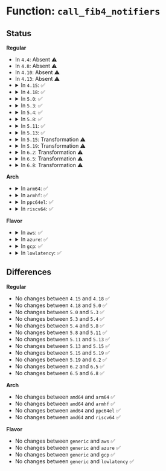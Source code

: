 # Function: <code>call_fib4_notifiers</code>

## Status
<b>Regular</b>
<ul>
<li>
In <code>4.4</code>: Absent ⚠️
</li>
<li>
In <code>4.8</code>: Absent ⚠️
</li>
<li>
In <code>4.10</code>: Absent ⚠️
</li>
<li>
In <code>4.13</code>: Absent ⚠️
</li>
<li>
<details>
<summary>In <code>4.15</code>: ✅</summary>

```c
int call_fib4_notifiers(struct net *net, enum fib_event_type event_type, struct fib_notifier_info *info);
```

**Collision:** Unique Global

**Inline:** No

**Transformation:** False

**Instances:**

```
In net/ipv4/fib_notifier.c (ffffffff818e22d0)
Location: net/ipv4/fib_notifier.c:20
Inline: False
Direct callers:
  - net/ipv4/fib_semantics.c:fib_sync_up
  - net/ipv4/fib_semantics.c:fib_sync_down_dev
  - net/ipv4/fib_trie.c:fib_table_flush
  - net/ipv4/fib_trie.c:fib_table_delete
  - net/ipv4/fib_trie.c:fib_table_insert
  - net/ipv4/fib_trie.c:fib_table_insert
```
**Symbols:**

```
ffffffff818e22d0-ffffffff818e2334: call_fib4_notifiers (STB_GLOBAL)
```
</details>
</li>
<li>
<details>
<summary>In <code>4.18</code>: ✅</summary>

```c
int call_fib4_notifiers(struct net *net, enum fib_event_type event_type, struct fib_notifier_info *info);
```

**Collision:** Unique Global

**Inline:** No

**Transformation:** False

**Instances:**

```
In net/ipv4/fib_notifier.c (ffffffff81938de0)
Location: net/ipv4/fib_notifier.c:20
Inline: False
Direct callers:
  - net/ipv4/fib_semantics.c:fib_sync_up
  - net/ipv4/fib_semantics.c:fib_sync_down_dev
  - net/ipv4/fib_trie.c:call_fib_entry_notifiers
```
**Symbols:**

```
ffffffff81938de0-ffffffff81938e51: call_fib4_notifiers (STB_GLOBAL)
```
</details>
</li>
<li>
<details>
<summary>In <code>5.0</code>: ✅</summary>

```c
int call_fib4_notifiers(struct net *net, enum fib_event_type event_type, struct fib_notifier_info *info);
```

**Collision:** Unique Global

**Inline:** No

**Transformation:** False

**Instances:**

```
In net/ipv4/fib_notifier.c (ffffffff81968810)
Location: net/ipv4/fib_notifier.c:20
Inline: False
Direct callers:
  - net/ipv4/fib_semantics.c:fib_sync_up
  - net/ipv4/fib_semantics.c:fib_sync_down_dev
  - net/ipv4/fib_trie.c:call_fib_entry_notifiers
```
**Symbols:**

```
ffffffff81968810-ffffffff81968881: call_fib4_notifiers (STB_GLOBAL)
```
</details>
</li>
<li>
<details>
<summary>In <code>5.3</code>: ✅</summary>

```c
int call_fib4_notifiers(struct net *net, enum fib_event_type event_type, struct fib_notifier_info *info);
```

**Collision:** Unique Global

**Inline:** No

**Transformation:** False

**Instances:**

```
In net/ipv4/fib_notifier.c (ffffffff819cebd0)
Location: net/ipv4/fib_notifier.c:20
Inline: False
Direct callers:
  - net/ipv4/fib_semantics.c:fib_sync_up
  - net/ipv4/fib_semantics.c:fib_sync_down_dev
  - net/ipv4/fib_trie.c:call_fib_entry_notifiers
```
**Symbols:**

```
ffffffff819cebd0-ffffffff819cec44: call_fib4_notifiers (STB_GLOBAL)
```
</details>
</li>
<li>
<details>
<summary>In <code>5.4</code>: ✅</summary>

```c
int call_fib4_notifiers(struct net *net, enum fib_event_type event_type, struct fib_notifier_info *info);
```

**Collision:** Unique Global

**Inline:** No

**Transformation:** False

**Instances:**

```
In net/ipv4/fib_notifier.c (ffffffff81a05760)
Location: net/ipv4/fib_notifier.c:20
Inline: False
Direct callers:
  - net/ipv4/fib_semantics.c:fib_sync_up
  - net/ipv4/fib_semantics.c:fib_sync_down_dev
  - net/ipv4/fib_trie.c:call_fib_entry_notifiers
```
**Symbols:**

```
ffffffff81a05760-ffffffff81a057d4: call_fib4_notifiers (STB_GLOBAL)
```
</details>
</li>
<li>
<details>
<summary>In <code>5.8</code>: ✅</summary>

```c
int call_fib4_notifiers(struct net *net, enum fib_event_type event_type, struct fib_notifier_info *info);
```

**Collision:** Unique Global

**Inline:** No

**Transformation:** False

**Instances:**

```
In net/ipv4/fib_notifier.c (ffffffff81af4d80)
Location: net/ipv4/fib_notifier.c:20
Inline: False
Direct callers:
  - net/ipv4/fib_semantics.c:fib_sync_up
  - net/ipv4/fib_semantics.c:fib_sync_down_dev
  - net/ipv4/fib_trie.c:__fib_info_notify_update
  - net/ipv4/fib_trie.c:fib_notify_alias_delete
  - net/ipv4/fib_trie.c:fib_table_insert
  - net/ipv4/fib_trie.c:fib_table_insert
```
**Symbols:**

```
ffffffff81af4d80-ffffffff81af4df4: call_fib4_notifiers (STB_GLOBAL)
```
</details>
</li>
<li>
<details>
<summary>In <code>5.11</code>: ✅</summary>

```c
int call_fib4_notifiers(struct net *net, enum fib_event_type event_type, struct fib_notifier_info *info);
```

**Collision:** Unique Global

**Inline:** No

**Transformation:** False

**Instances:**

```
In net/ipv4/fib_notifier.c (ffffffff81b01b80)
Location: net/ipv4/fib_notifier.c:20
Inline: False
Direct callers:
  - net/ipv4/fib_semantics.c:fib_sync_up
  - net/ipv4/fib_semantics.c:fib_sync_down_dev
  - net/ipv4/fib_trie.c:fib_notify_alias_delete
  - net/ipv4/fib_trie.c:fib_table_insert
  - net/ipv4/fib_trie.c:fib_table_insert
```
**Symbols:**

```
ffffffff81b01b80-ffffffff81b01bf4: call_fib4_notifiers (STB_GLOBAL)
```
</details>
</li>
<li>
<details>
<summary>In <code>5.13</code>: ✅</summary>

```c
int call_fib4_notifiers(struct net *net, enum fib_event_type event_type, struct fib_notifier_info *info);
```

**Collision:** Unique Global

**Inline:** No

**Transformation:** False

**Instances:**

```
In net/ipv4/fib_notifier.c (ffffffff81aed490)
Location: net/ipv4/fib_notifier.c:20
Inline: False
Direct callers:
  - net/ipv4/fib_semantics.c:fib_sync_up
  - net/ipv4/fib_semantics.c:fib_sync_down_dev
  - net/ipv4/fib_trie.c:fib_notify_alias_delete
  - net/ipv4/fib_trie.c:fib_table_insert
  - net/ipv4/fib_trie.c:fib_table_insert
```
**Symbols:**

```
ffffffff81aed490-ffffffff81aed504: call_fib4_notifiers (STB_GLOBAL)
```
</details>
</li>
<li>
<details>
<summary>In <code>5.15</code>: Transformation ⚠️</summary>

```c
int call_fib4_notifiers(struct net *net, enum fib_event_type event_type, struct fib_notifier_info *info);
```

**Collision:** Unique Global

**Inline:** No

**Transformation:** True

**Instances:**

```
In net/ipv4/fib_notifier.c (0)
Location: net/ipv4/fib_notifier.c:20
Inline: False
Direct callers:
  - net/ipv4/fib_semantics.c:fib_sync_up
  - net/ipv4/fib_semantics.c:fib_sync_down_dev
  - net/ipv4/fib_trie.c:fib_notify_alias_delete
  - net/ipv4/fib_trie.c:fib_table_insert
  - net/ipv4/fib_trie.c:fib_table_insert
```
**Symbols:**

```
ffffffff81d3dad0-ffffffff81d3dae4: call_fib4_notifiers.cold (STB_LOCAL)
ffffffff81bad840-ffffffff81bad8c2: call_fib4_notifiers (STB_GLOBAL)
```
</details>
</li>
<li>
<details>
<summary>In <code>5.19</code>: Transformation ⚠️</summary>

```c
int call_fib4_notifiers(struct net *net, enum fib_event_type event_type, struct fib_notifier_info *info);
```

**Collision:** Unique Global

**Inline:** No

**Transformation:** True

**Instances:**

```
In net/ipv4/fib_notifier.c (0)
Location: net/ipv4/fib_notifier.c:19
Inline: False
Direct callers:
  - net/ipv4/fib_semantics.c:fib_sync_up
  - net/ipv4/fib_semantics.c:fib_sync_down_dev
  - net/ipv4/fib_trie.c:fib_notify_alias_delete
  - net/ipv4/fib_trie.c:fib_table_insert
  - net/ipv4/fib_trie.c:fib_table_insert
```
**Symbols:**

```
ffffffff81f0a3b8-ffffffff81f0a3cd: call_fib4_notifiers.cold (STB_LOCAL)
ffffffff81d40890-ffffffff81d4091d: call_fib4_notifiers (STB_GLOBAL)
```
</details>
</li>
<li>
<details>
<summary>In <code>6.2</code>: Transformation ⚠️</summary>

```c
int call_fib4_notifiers(struct net *net, enum fib_event_type event_type, struct fib_notifier_info *info);
```

**Collision:** Unique Global

**Inline:** No

**Transformation:** True

**Instances:**

```
In net/ipv4/fib_notifier.c (0)
Location: net/ipv4/fib_notifier.c:19
Inline: False
Direct callers:
  - net/ipv4/fib_semantics.c:fib_sync_up
  - net/ipv4/fib_semantics.c:fib_sync_down_dev
  - net/ipv4/fib_trie.c:fib_notify_alias_delete
  - net/ipv4/fib_trie.c:fib_table_insert
  - net/ipv4/fib_trie.c:fib_table_insert
```
**Symbols:**

```
ffffffff820b1c81-ffffffff820b1c96: call_fib4_notifiers.cold (STB_LOCAL)
ffffffff81f09580-ffffffff81f0960d: call_fib4_notifiers (STB_GLOBAL)
```
</details>
</li>
<li>
<details>
<summary>In <code>6.5</code>: Transformation ⚠️</summary>

```c
int call_fib4_notifiers(struct net *net, enum fib_event_type event_type, struct fib_notifier_info *info);
```

**Collision:** Unique Global

**Inline:** No

**Transformation:** True

**Instances:**

```
In net/ipv4/fib_notifier.c (0)
Location: net/ipv4/fib_notifier.c:19
Inline: False
Direct callers:
  - net/ipv4/fib_semantics.c:fib_sync_up
  - net/ipv4/fib_semantics.c:fib_sync_down_dev
  - net/ipv4/fib_trie.c:fib_notify_alias_delete
  - net/ipv4/fib_trie.c:fib_table_insert
  - net/ipv4/fib_trie.c:fib_table_insert
```
**Symbols:**

```
ffffffff82132eb9-ffffffff82132ece: call_fib4_notifiers.cold (STB_LOCAL)
ffffffff81f69090-ffffffff81f6911d: call_fib4_notifiers (STB_GLOBAL)
```
</details>
</li>
<li>
<details>
<summary>In <code>6.8</code>: Transformation ⚠️</summary>

```c
int call_fib4_notifiers(struct net *net, enum fib_event_type event_type, struct fib_notifier_info *info);
```

**Collision:** Unique Global

**Inline:** No

**Transformation:** True

**Instances:**

```
In net/ipv4/fib_notifier.c (0)
Location: net/ipv4/fib_notifier.c:19
Inline: False
Direct callers:
  - net/ipv4/fib_semantics.c:fib_sync_up
  - net/ipv4/fib_semantics.c:fib_sync_down_dev
  - net/ipv4/fib_trie.c:fib_notify_alias_delete
  - net/ipv4/fib_trie.c:fib_table_insert
  - net/ipv4/fib_trie.c:fib_table_insert
```
**Symbols:**

```
ffffffff8221489a-ffffffff822148af: call_fib4_notifiers.cold (STB_LOCAL)
ffffffff8202f710-ffffffff8202f79d: call_fib4_notifiers (STB_GLOBAL)
```
</details>
</li>
</ul>
<b>Arch</b>
<ul>
<li>
<details>
<summary>In <code>arm64</code>: ✅</summary>

```c
int call_fib4_notifiers(struct net *net, enum fib_event_type event_type, struct fib_notifier_info *info);
```

**Collision:** Unique Global

**Inline:** No

**Transformation:** False

**Instances:**

```
In net/ipv4/fib_notifier.c (ffff800010cbe3a8)
Location: net/ipv4/fib_notifier.c:20
Inline: False
Direct callers:
  - net/ipv4/fib_semantics.c:fib_sync_up
  - net/ipv4/fib_semantics.c:fib_sync_down_dev
  - net/ipv4/fib_trie.c:call_fib_entry_notifiers
```
**Symbols:**

```
ffff800010cbe3a8-ffff800010cbe440: call_fib4_notifiers (STB_GLOBAL)
```
</details>
</li>
<li>
<details>
<summary>In <code>armhf</code>: ✅</summary>

```c
int call_fib4_notifiers(struct net *net, enum fib_event_type event_type, struct fib_notifier_info *info);
```

**Collision:** Unique Global

**Inline:** No

**Transformation:** False

**Instances:**

```
In net/ipv4/fib_notifier.c (c0dc9d98)
Location: net/ipv4/fib_notifier.c:20
Inline: False
Direct callers:
  - net/ipv4/fib_semantics.c:fib_sync_up
  - net/ipv4/fib_semantics.c:fib_sync_down_dev
  - net/ipv4/fib_trie.c:call_fib_entry_notifiers
```
**Symbols:**

```
c0dc9d98-c0dc9e34: call_fib4_notifiers (STB_GLOBAL)
```
</details>
</li>
<li>
<details>
<summary>In <code>ppc64el</code>: ✅</summary>

```c
int call_fib4_notifiers(struct net *net, enum fib_event_type event_type, struct fib_notifier_info *info);
```

**Collision:** Unique Global

**Inline:** No

**Transformation:** False

**Instances:**

```
In net/ipv4/fib_notifier.c (c000000000dd8a00)
Location: net/ipv4/fib_notifier.c:20
Inline: False
Direct callers:
  - net/ipv4/fib_semantics.c:fib_sync_up
  - net/ipv4/fib_semantics.c:fib_sync_down_dev
  - net/ipv4/fib_trie.c:call_fib_entry_notifiers
```
**Symbols:**

```
c000000000dd8a00-c000000000dd8ad0: call_fib4_notifiers (STB_GLOBAL)
```
</details>
</li>
<li>
<details>
<summary>In <code>riscv64</code>: ✅</summary>

```c
int call_fib4_notifiers(struct net *net, enum fib_event_type event_type, struct fib_notifier_info *info);
```

**Collision:** Unique Global

**Inline:** No

**Transformation:** False

**Instances:**

```
In net/ipv4/fib_notifier.c (ffffffe0008144dc)
Location: net/ipv4/fib_notifier.c:20
Inline: False
Direct callers:
  - net/ipv4/fib_semantics.c:fib_sync_up
  - net/ipv4/fib_semantics.c:fib_sync_down_dev
  - net/ipv4/fib_semantics.c:fib_sync_down_dev
  - net/ipv4/fib_trie.c:call_fib_entry_notifiers
```
**Symbols:**

```
ffffffe0008144dc-ffffffe000814562: call_fib4_notifiers (STB_GLOBAL)
```
</details>
</li>
</ul>
<b>Flavor</b>
<ul>
<li>
<details>
<summary>In <code>aws</code>: ✅</summary>

```c
int call_fib4_notifiers(struct net *net, enum fib_event_type event_type, struct fib_notifier_info *info);
```

**Collision:** Unique Global

**Inline:** No

**Transformation:** False

**Instances:**

```
In net/ipv4/fib_notifier.c (ffffffff819a5500)
Location: net/ipv4/fib_notifier.c:20
Inline: False
Direct callers:
  - net/ipv4/fib_semantics.c:fib_sync_up
  - net/ipv4/fib_semantics.c:fib_sync_down_dev
  - net/ipv4/fib_trie.c:call_fib_entry_notifiers
```
**Symbols:**

```
ffffffff819a5500-ffffffff819a5574: call_fib4_notifiers (STB_GLOBAL)
```
</details>
</li>
<li>
<details>
<summary>In <code>azure</code>: ✅</summary>

```c
int call_fib4_notifiers(struct net *net, enum fib_event_type event_type, struct fib_notifier_info *info);
```

**Collision:** Unique Global

**Inline:** No

**Transformation:** False

**Instances:**

```
In net/ipv4/fib_notifier.c (ffffffff8195efc0)
Location: net/ipv4/fib_notifier.c:20
Inline: False
Direct callers:
  - net/ipv4/fib_semantics.c:fib_sync_up
  - net/ipv4/fib_semantics.c:fib_sync_down_dev
  - net/ipv4/fib_trie.c:call_fib_entry_notifiers
```
**Symbols:**

```
ffffffff8195efc0-ffffffff8195f034: call_fib4_notifiers (STB_GLOBAL)
```
</details>
</li>
<li>
<details>
<summary>In <code>gcp</code>: ✅</summary>

```c
int call_fib4_notifiers(struct net *net, enum fib_event_type event_type, struct fib_notifier_info *info);
```

**Collision:** Unique Global

**Inline:** No

**Transformation:** False

**Instances:**

```
In net/ipv4/fib_notifier.c (ffffffff81a0fda0)
Location: net/ipv4/fib_notifier.c:20
Inline: False
Direct callers:
  - net/ipv4/fib_semantics.c:fib_sync_up
  - net/ipv4/fib_semantics.c:fib_sync_down_dev
  - net/ipv4/fib_trie.c:call_fib_entry_notifiers
```
**Symbols:**

```
ffffffff81a0fda0-ffffffff81a0fe14: call_fib4_notifiers (STB_GLOBAL)
```
</details>
</li>
<li>
<details>
<summary>In <code>lowlatency</code>: ✅</summary>

```c
int call_fib4_notifiers(struct net *net, enum fib_event_type event_type, struct fib_notifier_info *info);
```

**Collision:** Unique Global

**Inline:** No

**Transformation:** False

**Instances:**

```
In net/ipv4/fib_notifier.c (ffffffff81a1a5f0)
Location: net/ipv4/fib_notifier.c:20
Inline: False
Direct callers:
  - net/ipv4/fib_semantics.c:fib_sync_up
  - net/ipv4/fib_semantics.c:fib_sync_down_dev
  - net/ipv4/fib_trie.c:call_fib_entry_notifiers
```
**Symbols:**

```
ffffffff81a1a5f0-ffffffff81a1a664: call_fib4_notifiers (STB_GLOBAL)
```
</details>
</li>
</ul>

## Differences
<b>Regular</b>
<ul>
<li>
No changes between <code>4.15</code> and <code>4.18</code> ✅
</li>
<li>
No changes between <code>4.18</code> and <code>5.0</code> ✅
</li>
<li>
No changes between <code>5.0</code> and <code>5.3</code> ✅
</li>
<li>
No changes between <code>5.3</code> and <code>5.4</code> ✅
</li>
<li>
No changes between <code>5.4</code> and <code>5.8</code> ✅
</li>
<li>
No changes between <code>5.8</code> and <code>5.11</code> ✅
</li>
<li>
No changes between <code>5.11</code> and <code>5.13</code> ✅
</li>
<li>
No changes between <code>5.13</code> and <code>5.15</code> ✅
</li>
<li>
No changes between <code>5.15</code> and <code>5.19</code> ✅
</li>
<li>
No changes between <code>5.19</code> and <code>6.2</code> ✅
</li>
<li>
No changes between <code>6.2</code> and <code>6.5</code> ✅
</li>
<li>
No changes between <code>6.5</code> and <code>6.8</code> ✅
</li>
</ul>
<b>Arch</b>
<ul>
<li>
No changes between <code>amd64</code> and <code>arm64</code> ✅
</li>
<li>
No changes between <code>amd64</code> and <code>armhf</code> ✅
</li>
<li>
No changes between <code>amd64</code> and <code>ppc64el</code> ✅
</li>
<li>
No changes between <code>amd64</code> and <code>riscv64</code> ✅
</li>
</ul>
<b>Flavor</b>
<ul>
<li>
No changes between <code>generic</code> and <code>aws</code> ✅
</li>
<li>
No changes between <code>generic</code> and <code>azure</code> ✅
</li>
<li>
No changes between <code>generic</code> and <code>gcp</code> ✅
</li>
<li>
No changes between <code>generic</code> and <code>lowlatency</code> ✅
</li>
</ul>
